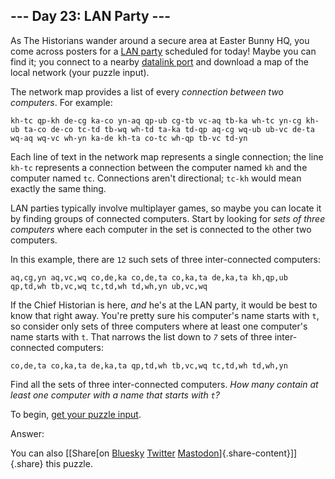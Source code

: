 ## \-\-- Day 23: LAN Party \-\--

As The Historians wander around a secure area at Easter Bunny HQ, you
come across posters for a [LAN
party](https://en.wikipedia.org/wiki/LAN_party) scheduled for today!
Maybe you can find it; you connect to a nearby [datalink
port](/2016/day/9) and download a map of the local network (your puzzle
input).

The network map provides a list of every *connection between two
computers*. For example:

    kh-tc qp-kh de-cg ka-co yn-aq qp-ub cg-tb vc-aq tb-ka wh-tc yn-cg kh-ub ta-co de-co tc-td tb-wq wh-td ta-ka td-qp aq-cg wq-ub ub-vc de-ta wq-aq wq-vc wh-yn ka-de kh-ta co-tc wh-qp tb-vc td-yn 

Each line of text in the network map represents a single connection; the
line `kh-tc` represents a connection between the computer named `kh` and
the computer named `tc`. Connections aren\'t directional; `tc-kh` would
mean exactly the same thing.

LAN parties typically involve multiplayer games, so maybe you can locate
it by finding groups of connected computers. Start by looking for *sets
of three computers* where each computer in the set is connected to the
other two computers.

In this example, there are `12` such sets of three inter-connected
computers:

    aq,cg,yn aq,vc,wq co,de,ka co,de,ta co,ka,ta de,ka,ta kh,qp,ub qp,td,wh tb,vc,wq tc,td,wh td,wh,yn ub,vc,wq 

If the Chief Historian is here, *and* he\'s at the LAN party, it would
be best to know that right away. You\'re pretty sure his computer\'s
name starts with `t`, so consider only sets of three computers where at
least one computer\'s name starts with `t`. That narrows the list down
to *`7`* sets of three inter-connected computers:

    co,de,ta co,ka,ta de,ka,ta qp,td,wh tb,vc,wq tc,td,wh td,wh,yn 

Find all the sets of three inter-connected computers. *How many contain
at least one computer with a name that starts with `t`?*

To begin, [get your puzzle input](23/input).

Answer:

You can also [\[Share[on
[Bluesky](https://bsky.app/intent/compose?text=%22LAN+Party%22+%2D+Day+23+%2D+Advent+of+Code+2024+%23AdventOfCode+https%3A%2F%2Fadventofcode%2Ecom%2F2024%2Fday%2F23)
[Twitter](https://twitter.com/)
[Mastodon](https://mastodon.social/)]{.share-content}\]]{.share} this
puzzle.
